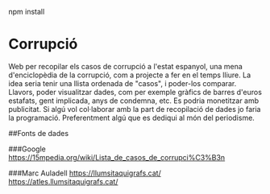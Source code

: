 npm install

# Corrupció
Web per recopilar els casos de corrupció a l'estat espanyol, una mena d'enciclopèdia de la corrupció, com a projecte a fer en el temps lliure. La idea seria tenir una llista ordenada de "casos", i poder-los comparar. Llavors, poder visualitzar dades, com per exemple gràfics de barres d'euros estafats, gent implicada, anys de condemna, etc. Es podria monetitzar amb publicitat. Si algú vol col·laborar amb la part de recopilació de dades jo faria la programació. Preferentment algú que es dediqui al món del periodisme.

##Fonts de dades

###Google
	https://15mpedia.org/wiki/Lista_de_casos_de_corrupci%C3%B3n

###Marc Auladell
	https://llumsitaquigrafs.cat/
	https://atles.llumsitaquigrafs.cat/
